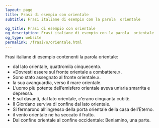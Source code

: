 ```yaml
---
layout: page
title: Frasi di esempio con orientale 
subtitle: Frasi italiane di esempio con la parola  orientale

og_title: Frasi di esempio con orientale 
og_description: Frasi italiane di esempio con la parola  orientale
og_type: website
permalink: /frasi/o/orientale.html
---
```


Frasi italiane di esempio contenenti la parola orientale:


- dal lato orientale, quattromila cinquecento.
- «Dovresti essere sul fronte orientale a combattere.».
- Sono stato assegnato al fronte orientale.».
- la sua avanguardia, verso il mare orientale.
- L’uomo più potente dell’emisfero orientale aveva un’aria smarrita e depressa.
- E sul davanti, dal lato orientale, c’erano cinquanta cubiti:.
- Il Giordano serviva di confine dal lato orientale.
- Si fermarono all’ingresso della porta orientale della casa dell’Eterno.
- il vento orientale ne ha seccato il frutto.
- Dal confine orientale al confine occidentale: Beniamino, una parte.
